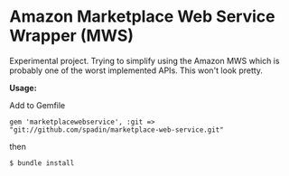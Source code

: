 Amazon Marketplace Web Service Wrapper (MWS)
============================================

Experimental project. Trying to simplify using the Amazon MWS which is probably 
one of the worst implemented APIs. This won't look pretty.

**Usage:**

Add to Gemfile

    gem 'marketplacewebservice', :git => "git://github.com/spadin/marketplace-web-service.git"
    
then 

    $ bundle install